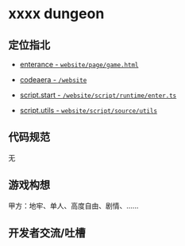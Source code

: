 # xxxx dungeon

## 定位指北

-   [enterance - `website/page/game.html`](website/page/game.html)

-   [codeaera - `/website`](/website)

-   [script.start - `/website/script/runtime/enter.ts`](/website/script/runtime/enter.ts)

-   [script.utils - `website/script/source/utils`](website/script/source/utils)

## 代码规范

无

## 游戏构想

甲方：地牢、单人、高度自由、剧情、......

## 开发者交流/吐槽
